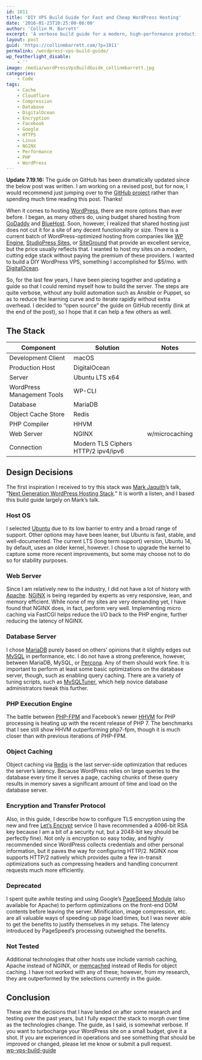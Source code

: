 ```yaml
---
id: 1011
title: 'DIY VPS Build Guide for Fast and Cheap WordPress Hosting'
date: '2016-01-23T10:25:00-06:00'
author: 'Collin M. Barrett'
excerpt: 'A verbose build guide for a modern, high-performance production WordPress VPS. Stack: Ubuntu, NGINX, MariaDB, HHVM, Redis, Let''s Encrypt.'
layout: post
guid: 'https://collinmbarrett.com/?p=1011'
permalink: /wordpress-vps-build-guide/
wp_featherlight_disable:
    - ''
image: /media/wordPressVpsBuildGuide_collinmbarrett.jpg
categories:
    - Code
tags:
    - Cache
    - Cloudflare
    - Compression
    - Database
    - DigitalOcean
    - Encryption
    - Facebook
    - Google
    - HTTPS
    - Linux
    - NGINX
    - Performance
    - PHP
    - WordPress
---
```


**Update 7.19.16:** The guide on GitHub has been dramatically updated since the below post was written. I am working on a revised post, but for now, I would recommend just jumping over to the [GitHub project](https://github.com/collinbarrett/wp-vps-build-guide#wp-vps-build-guide) rather than spending much time reading this post. Thanks!

When it comes to hosting [WordPress](https://wordpress.org/), there are more options than ever before. I began, as many others do, using budget shared hosting from [GoDaddy](https://www.godaddy.com/) and [BlueHost](https://www.bluehost.com/). Soon, however, I realized that shared hosting just does not cut it for a site of any decent functionality or size. There is a current batch of WordPress-optimized hosting from companies like [WP Engine](https://wpengine.com/), [StudioPress Sites](https://wpengine.com/more/studiopress-sites/#pricing-tiles), or [SiteGround](https://www.siteground.com/) that provide an excellent service, but the price usually reflects that. I wanted to host my sites on a modern, cutting edge stack without paying the premium of these providers. I wanted to build a DIY WordPress VPS, something I accomplished for $5/mo. with [DigitalOcean](https://www.digitalocean.com/).

So, for the last few years, I have been piecing together and updating a guide so that I could remind myself how to build the server. The steps are quite verbose, without any build automation such as Ansible or Puppet, so as to reduce the learning curve and to iterate rapidly without extra overhead. I decided to “open source” the guide on GitHub recently (link at the end of the post), so I hope that it can help a few others as well.

## The Stack

| Component | Solution | Notes |
|---|---|---|
| Development Client | macOS |  |
| Production Host | DigitalOcean |  |
| Server | Ubuntu LTS x64 |  |
| WordPress Management Tools | WP-CLI |  |
| Database | MariaDB |  |
| Object Cache Store | Redis |  |
| PHP Compiler | HHVM |  |
| Web Server | NGINX | w/microcaching |
| Connection | Modern TLS Ciphers   HTTP/2   ipv4/ipv6 |  |

## Design Decisions

The first inspiration I received to try this stack was [Mark Jaquith](https://markjaquith.com/)’s talk, “[Next Generation WordPress Hosting Stack](https://wordpress.tv/2014/10/16/mark-jaquith-next-generation-wordpress-hosting-stack/ "WordPress TV").” It is worth a listen, and I based this build guide largely on Mark’s talk.

### Host OS

I selected [Ubuntu](https://ubuntu.com/) due to its low barrier to entry and a broad range of support. Other options may have been leaner, but Ubuntu is fast, stable, and well-documented. The current LTS (long term support) version, Ubuntu 14, by default, uses an older kernel, however. I chose to upgrade the kernel to capture some more recent improvements, but some may choose not to do so for stability purposes.

### Web Server

Since I am relatively new to the industry, I did not have a lot of history with [Apache](http://www.apache.org/). [NGINX](http://nginx.org/) is being regarded by experts as very responsive, lean, and memory efficient. While none of my sites are very demanding yet, I have found that NGINX does, in fact, perform very well. Implementing micro caching via FastCGI helps reduce the I/O back to the PHP engine, further reducing the latency of NGINX.

### Database Server

I chose [MariaDB](https://mariadb.org/) purely based on others’ opinions that it slightly edges out [MySQL](https://www.mysql.com/) in performance, etc. I do not have a strong preference, however, between MariaDB, MySQL, or [Percona](https://www.percona.com/). Any of them should work fine. It is important to perform at least some basic optimizations on the database server, though, such as enabling query caching. There are a variety of tuning scripts, such as [MySQLTuner](https://github.com/major/MySQLTuner-perl), which help novice database administrators tweak this further.

### PHP Execution Engine

The battle between [PHP-FPM](https://php-fpm.org/) and Facebook’s newer [HHVM](https://hhvm.com/) for PHP processing is heating up with the recent release of PHP 7. The benchmarks that I see still show HHVM outperforming php7-fpm, though it is much closer than with previous iterations of PHP-FPM.

### Object Caching

Object caching via [Redis](https://redis.io/) is the last server-side optimization that reduces the server’s latency. Because WordPress relies on large queries to the database every time it serves a page, caching chunks of these query results in memory saves a significant amount of time and load on the database server.

### Encryption and Transfer Protocol

Also, in this guide, I describe how to configure TLS encryption using the new and free [Let’s Encrypt](https://letsencrypt.org/) service (I have recommended a 4096-bit RSA key because I am a bit of a security nut, but a 2048-bit key should be perfectly fine). Not only is encryption so easy today, and highly recommended since WordPress collects credentials and other personal information, but it paves the way for configuring HTTP/2. NGINX now supports HTTP/2 natively which provides quite a few in-transit optimizations such as compressing headers and handling concurrent requests much more efficiently.

### Deprecated

I spent quite awhile testing and using Google’s [PageSpeed Module](https://developers.google.com/speed/pagespeed/module/) (also available for Apache) to perform optimizations on the front-end DOM contents before leaving the server. Minification, image compression, etc. are all valuable ways of speeding up page load times, but I was never able to get the benefits to justify themselves in my setups. The latency introduced by PageSpeed’s processing outweighed the benefits.

### Not Tested

Additional technologies that other hosts use include varnish caching, Apache instead of NGINX, or [memcached](https://memcached.org/) instead of Redis for object caching. I have not worked with any of these; however, from my research, they are outperformed by the selections currently in the guide.

## Conclusion

These are the decisions that I have landed on after some research and testing over the past years, but I fully expect the stack to morph over time as the technologies change. The guide, as I said, is somewhat verbose. If you want to turbocharge your WordPress site on a small budget, give it a shot. If you are experienced in operations and see something that should be improved or changed, please let me know or submit a pull request.  
[wp-vps-build-guide](https://github.com/collinbarrett/wp-vps-build-guide#wp-vps-build-guide)